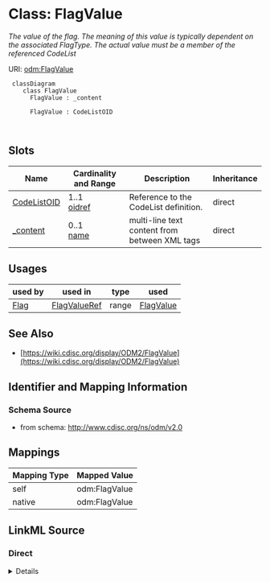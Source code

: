# Class: FlagValue


_The value of the flag. The meaning of this value is typically dependent on the associated FlagType. The actual value must be a member of the referenced CodeList_





URI: [odm:FlagValue](http://www.cdisc.org/ns/odm/v2.0/FlagValue)



```mermaid
 classDiagram
    class FlagValue
      FlagValue : _content
        
      FlagValue : CodeListOID
        
      
```




<!-- no inheritance hierarchy -->


## Slots

| Name | Cardinality and Range | Description | Inheritance |
| ---  | --- | --- | --- |
| [CodeListOID](CodeListOID.md) | 1..1 <br/> [oidref](oidref.md) | Reference to the CodeList definition. | direct |
| [_content](_content.md) | 0..1 <br/> [name](name.md) | multi-line text content from between XML tags | direct |





## Usages

| used by | used in | type | used |
| ---  | --- | --- | --- |
| [Flag](Flag.md) | [FlagValueRef](FlagValueRef.md) | range | [FlagValue](FlagValue.md) |






## See Also

* [https://wiki.cdisc.org/display/ODM2/FlagValue](https://wiki.cdisc.org/display/ODM2/FlagValue)

## Identifier and Mapping Information







### Schema Source


* from schema: http://www.cdisc.org/ns/odm/v2.0





## Mappings

| Mapping Type | Mapped Value |
| ---  | ---  |
| self | odm:FlagValue |
| native | odm:FlagValue |





## LinkML Source

<!-- TODO: investigate https://stackoverflow.com/questions/37606292/how-to-create-tabbed-code-blocks-in-mkdocs-or-sphinx -->

### Direct

<details>
```yaml
name: FlagValue
description: The value of the flag. The meaning of this value is typically dependent
  on the associated FlagType. The actual value must be a member of the referenced
  CodeList
from_schema: http://www.cdisc.org/ns/odm/v2.0
see_also:
- https://wiki.cdisc.org/display/ODM2/FlagValue
slots:
- CodeListOID
- _content
slot_usage:
  CodeListOID:
    name: CodeListOID
    description: Reference to the CodeList definition.
    comments:
    - 'Required

      range: oidref

      The valid values for a FlagValue are provided by the study sponsor. Must match
      the OID for a CodeList element in the Study/MetaDataVersion.'
    domain_of:
    - CodeListRef
    - FlagValue
    - FlagType
    range: oidref
    required: true
  _content:
    name: _content
    domain_of:
    - TranslatedText
    - Title
    - CheckValue
    - Code
    - WorkflowEnd
    - UserName
    - Prefix
    - Suffix
    - FullName
    - GivenName
    - FamilyName
    - StreetName
    - HouseNumber
    - City
    - StateProv
    - Country
    - PostalCode
    - OtherText
    - Meaning
    - LegalReason
    - DateTimeStamp
    - ReasonForChange
    - SourceID
    - FlagValue
    - FlagType
    - Value
    range: name
class_uri: odm:FlagValue

```
</details>

### Induced

<details>
```yaml
name: FlagValue
description: The value of the flag. The meaning of this value is typically dependent
  on the associated FlagType. The actual value must be a member of the referenced
  CodeList
from_schema: http://www.cdisc.org/ns/odm/v2.0
see_also:
- https://wiki.cdisc.org/display/ODM2/FlagValue
slot_usage:
  CodeListOID:
    name: CodeListOID
    description: Reference to the CodeList definition.
    comments:
    - 'Required

      range: oidref

      The valid values for a FlagValue are provided by the study sponsor. Must match
      the OID for a CodeList element in the Study/MetaDataVersion.'
    domain_of:
    - CodeListRef
    - FlagValue
    - FlagType
    range: oidref
    required: true
  _content:
    name: _content
    domain_of:
    - TranslatedText
    - Title
    - CheckValue
    - Code
    - WorkflowEnd
    - UserName
    - Prefix
    - Suffix
    - FullName
    - GivenName
    - FamilyName
    - StreetName
    - HouseNumber
    - City
    - StateProv
    - Country
    - PostalCode
    - OtherText
    - Meaning
    - LegalReason
    - DateTimeStamp
    - ReasonForChange
    - SourceID
    - FlagValue
    - FlagType
    - Value
    range: name
attributes:
  CodeListOID:
    name: CodeListOID
    description: Reference to the CodeList definition.
    comments:
    - 'Required

      range: oidref

      The valid values for a FlagValue are provided by the study sponsor. Must match
      the OID for a CodeList element in the Study/MetaDataVersion.'
    from_schema: http://www.cdisc.org/ns/odm/v2.0
    rank: 1000
    alias: CodeListOID
    owner: FlagValue
    domain_of:
    - CodeListRef
    - FlagValue
    - FlagType
    range: oidref
    required: true
  _content:
    name: _content
    description: multi-line text content from between XML tags
    from_schema: http://www.cdisc.org/ns/odm/v2.0
    rank: 1000
    alias: _content
    owner: FlagValue
    domain_of:
    - TranslatedText
    - Title
    - CheckValue
    - Code
    - WorkflowEnd
    - UserName
    - Prefix
    - Suffix
    - FullName
    - GivenName
    - FamilyName
    - StreetName
    - HouseNumber
    - City
    - StateProv
    - Country
    - PostalCode
    - OtherText
    - Meaning
    - LegalReason
    - DateTimeStamp
    - ReasonForChange
    - SourceID
    - FlagValue
    - FlagType
    - Value
    range: name
    inlined: true
class_uri: odm:FlagValue

```
</details>